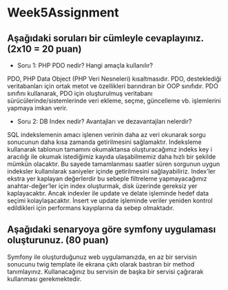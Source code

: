 # Week5Assignment


## Aşağıdaki soruları bir cümleyle cevaplayınız. (2x10 = 20 puan)
- Soru 1: PHP PDO nedir? Hangi amaçla kullanılır?

PDO, PHP Data Object (PHP Veri Nesneleri) kısaltmasıdır.
PDO, desteklediği veritabanları için ortak metot ve özellikleri barındıran bir OOP sınıfıdır.
PDO sınıfını kullanarak, PDO için oluşturulmuş veritabanı sürücülerinde/sistemlerinde veri ekleme, seçme, güncelleme vb. işlemlerini yapmaya imkan verir.


- Soru 2: DB Index nedir? Avantajları ve dezavantajları nelerdir?

SQL indekslemenin amacı işlenen verinin daha az veri okunarak sorgu sonucunun daha kısa zamanda getirilmesini sağlamaktır. Indeksleme kullanarak tablonun tamamını okumaktansa oluşturacağımız indeks key i aracılığı ile okumak istediğimiz kayıda ulaşabilmemiz daha hızlı bir şekilde mümkün olacaktır. Bu sayede tamamlanması saatler süren sorgunun uygun indeksler kullanılarak saniyeler içinde getirilmesini sağlayabiliriz. Index’ler ekstra yer kaplayan değerlerdir bu sebeple filtreleme yapmayacağımız anahtar-değer’ler için index oluşturmak, disk üzerinde gereksiz yer kaplayacaktır. Ancak indexler ile update ve delate işleminde hedef data seçimi kolaylaşacaktır. İnsert ve update işleminde veriler yeniden kontrol edildikleri için performans kayıplarına da sebep olmaktadır.

## Aşağıdaki senaryoya göre symfony uygulaması oluşturunuz. (80 puan)
Symfony ile oluşturduğunuz web uygulamanızda, en az bir servisin sonucunu twig template ile ekrana çıktı olarak bastıran bir method tanımlayınız. Kullanacağınız bu servisin de başka bir servisi çağırarak kullanması gerekmektedir.